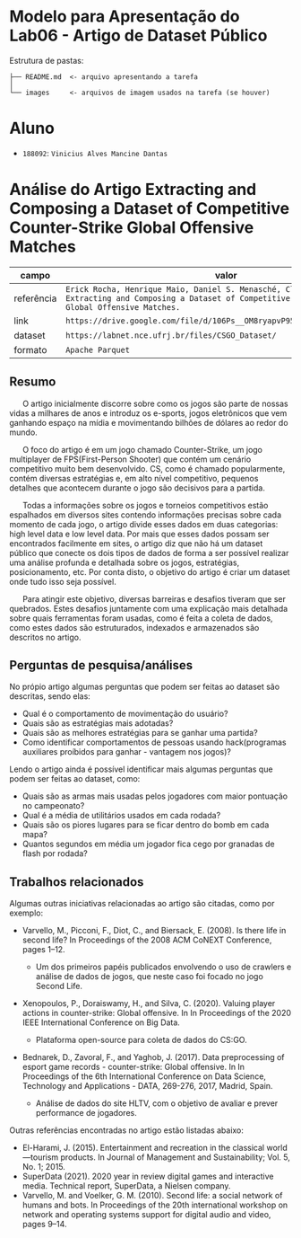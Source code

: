 # Modelo para Apresentação do Lab06 - Artigo de Dataset Público

Estrutura de pastas:

~~~
├── README.md  <- arquivo apresentando a tarefa
│
└── images     <- arquivos de imagem usados na tarefa (se houver)
~~~

# Aluno
* `188092`: `Vinicius Alves Mancine Dantas`

# Análise do Artigo Extracting and Composing a Dataset of Competitive Counter-Strike Global Offensive Matches

| campo | valor |
|------------|----------------------------------------|
| referência | `Erick Rocha, Henrique Maio, Daniel S. Menasché, Claudio Miceli: Extracting and Composing a Dataset of Competitive Counter-Strike Global Offensive Matches.` |
| link       | `https://drive.google.com/file/d/106Ps__OM8ryapvP958FAIyhEWkzf_XfS/view` |
| dataset | `https://labnet.nce.ufrj.br/files/CSGO_Dataset/` |
| formato | `Apache Parquet` |

## Resumo

&nbsp;&nbsp;&nbsp;&nbsp;&nbsp;&nbsp;O artigo inicialmente discorre sobre como os jogos são parte de nossas vidas a milhares de anos e introduz os e-sports, jogos eletrônicos que vem ganhando espaço na mídia e movimentando bilhões de dólares ao redor do mundo. 

&nbsp;&nbsp;&nbsp;&nbsp;&nbsp;&nbsp;O foco do artigo é em um jogo chamado Counter-Strike, um jogo multiplayer de FPS(First-Person Shooter) que contém um cenário competitivo muito bem desenvolvido. CS, como é chamado popularmente, contém diversas estratégias e, em alto nível competitivo, pequenos detalhes que acontecem durante o jogo são decisivos para a partida.

&nbsp;&nbsp;&nbsp;&nbsp;&nbsp;&nbsp;Todas a informações sobre os jogos e torneios competitivos estão espalhados em diversos sites contendo informações precisas sobre cada momento de cada jogo, o artigo divide esses dados em duas categorias: high level data e low level data. Por mais que esses dados possam ser encontrados facilmente em sites, o artigo diz que não há um dataset público que conecte os dois tipos de dados de forma a ser possível realizar uma análise profunda e detalhada sobre os jogos, estratégias, posicionamento, etc. Por conta disto, o objetivo do artigo é criar um dataset onde tudo isso seja possível.

&nbsp;&nbsp;&nbsp;&nbsp;&nbsp;&nbsp;Para atingir este objetivo, diversas barreiras e desafios tiveram que ser quebrados. Estes desafios juntamente com uma explicação mais detalhada sobre quais ferramentas foram usadas, como é feita a coleta de dados, como estes dados são estruturados, indexados e armazenados são descritos no artigo.

## Perguntas de pesquisa/análises
No própio artigo algumas perguntas que podem ser feitas ao dataset são descritas, sendo elas:
- Qual é o comportamento de movimentação do usuário?
- Quais são as estratégias mais adotadas?
- Quais são as melhores estratégias para se ganhar uma partida?
- Como identificar comportamentos de pessoas usando hack(programas auxiliares proíbidos para ganhar - vantagem nos jogos)?

Lendo o artigo ainda é possível identificar mais algumas perguntas que podem ser feitas ao dataset, como:
- Quais são as armas mais usadas pelos jogadores com maior pontuação no campeonato?
- Qual é a média de utilitários usados em cada rodada?
- Quais são os piores lugares para se ficar dentro do bomb em cada mapa?
- Quantos segundos em média um jogador fica cego por granadas de flash por rodada?  

## Trabalhos relacionados
Algumas outras iniciativas relacionadas ao artigo são citadas, como por exemplo:
- Varvello, M., Picconi, F., Diot, C., and Biersack, E. (2008). Is there life in second life? In Proceedings of the 2008 ACM CoNEXT Conference, pages 1–12.
  - Um dos primeiros papéis publicados envolvendo o uso de crawlers e análise de dados de jogos, que neste caso foi focado no jogo Second Life.
  
- Xenopoulos, P., Doraiswamy, H., and Silva, C. (2020). Valuing player actions in counter-strike: Global offensive. In In Proceedings of the 2020 IEEE International Conference on Big Data.
  - Plataforma open-source para coleta de dados do CS:GO.
  
- Bednarek, D., Zavoral, F., and Yaghob, J. (2017). Data preprocessing of esport game records - counter-strike: Global offensive. In In Proceedings of the 6th International Conference on Data Science, Technology and Applications - DATA, 269-276, 2017, Madrid, Spain.
  - Análise de dados do site HLTV, com o objetivo de avaliar e prever performance de jogadores.
 
Outras referências encontradas no artigo estão listadas abaixo:
- El-Harami, J. (2015). Entertainment and recreation in the classical world—tourism products. In Journal of Management and Sustainability; Vol. 5, No. 1; 2015.
- SuperData (2021). 2020 year in review digital games and interactive media. Technical report, SuperData, a Nielsen company.
- Varvello, M. and Voelker, G. M. (2010). Second life: a social network of humans and bots. In Proceedings of the 20th international workshop on network and operating systems support for digital audio and video, pages 9–14.
